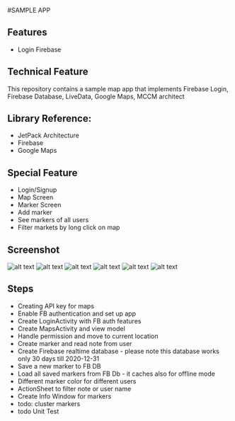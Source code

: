 #SAMPLE APP

## Features
* Login Firebase


## Technical Feature
This repository contains a sample map app that implements Firebase Login, Firebase Database, LiveData, Google Maps, MCCM architect

## Library Reference:
* JetPack Architecture 
* Firebase
* Google Maps

## Special Feature
* Login/Signup
* Map Screen
* Marker Screen
* Add marker
* See markers of all users
* Filter markets by long click on map

## Screenshot
![alt text][login] ![alt text][currentLocation] ![alt text][addMarker] ![alt text][markerDetail] ![alt text][filter] ![alt text][detailActivity]

[login]: https://github.com/hamidsn/mapMarkers/blob/main/screenshot/t1.jpeg "Login Screen"
[currentLocation]: https://github.com/hamidsn/mapMarkers/blob/main/screenshot/t2.jpeg "Current location"
[addMarker]: https://github.com/hamidsn/mapMarkers/blob/main/screenshot/t3.jpeg "Add marker"
[markerDetail]: https://github.com/hamidsn/mapMarkers/blob/main/screenshot/t4.jpeg "Marker details"
[filter]: https://github.com/hamidsn/mapMarkers/blob/main/screenshot/t5.jpeg "Filter markers"
[detailActivity]: https://github.com/hamidsn/mapMarkers/blob/main/screenshot/t6.jpeg "Filter markers"

## Steps
* Creating API key for maps
* Enable FB authentication and set up app
* Create LoginActivity with FB auth features
* Create MapsActivity and view model
* Handle permission and move to current location
* Create marker and read note from user
* Create Firebase realtime database - please note this database works only 30 days till 2020-12-31
* Save a new marker to FB DB
* Load all saved markers from FB Db - it caches also for offline mode
* Different marker color for different users
* ActionSheet to filter note or user name
* Create Info Window for markers
* todo: cluster markers
* todo Unit Test





  
